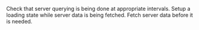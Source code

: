 Check that server querying is being done at appropriate intervals.
Setup a loading state while server data is being fetched.
Fetch server data before it is needed.
